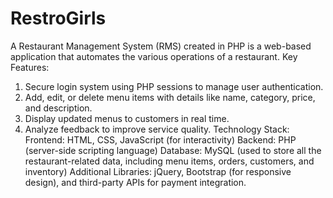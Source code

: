 # RestroGirls

A Restaurant Management System (RMS) created in PHP is a web-based application that automates the various operations of a restaurant. 
Key Features:
1. Secure login system using PHP sessions to manage user authentication.
2. Add, edit, or delete menu items with details like name, category, price, and description.
3. Display updated menus to customers in real time.
4. Analyze feedback to improve service quality.
Technology Stack:
Frontend: HTML, CSS, JavaScript (for interactivity)
Backend: PHP (server-side scripting language)
Database: MySQL (used to store all the restaurant-related data, including menu items, orders, customers, and inventory)
Additional Libraries: jQuery, Bootstrap (for responsive design), and third-party APIs for payment integration.
